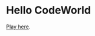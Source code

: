 # Hello CodeWorld

[Play here](kristinegudmundsen.github.io/CodeWords/p5EasyCamTextLayersTestSound/).
